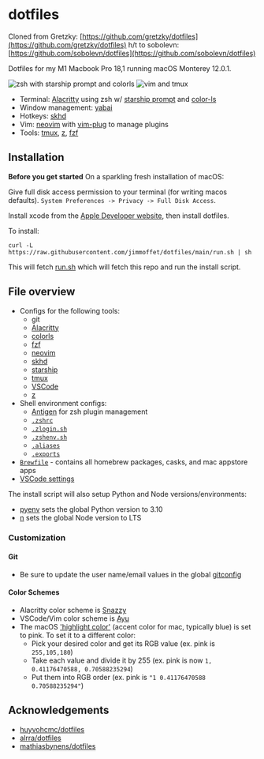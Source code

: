 # dotfiles

Cloned from Gretzky: [https://github.com/gretzky/dotfiles](https://github.com/gretzky/dotfiles)
h/t to sobolevn: [https://github.com/sobolevn/dotfiles](https://github.com/sobolevn/dotfiles)

Dotfiles for my M1 Macbook Pro 18,1 running macOS Monterey 12.0.1.

![zsh with starship prompt and colorls](https://user-images.githubusercontent.com/15176096/71632895-ff0d0980-2bde-11ea-966f-65e5d564361f.png)
![vim and tmux](https://user-images.githubusercontent.com/15176096/71633424-2f09dc00-2be2-11ea-9c15-a4f492b7ea68.png)

- Terminal: [Alacritty](https://github.com/jwilm/alacritty) using zsh w/ [starship prompt](https://starship.rs/) and [color-ls](https://github.com/athityakumar/colorls)
- Window management: [yabai](https://github.com/koekeishiya/yabai)
- Hotkeys: [skhd](https://github.com/koekeishiya/skhd)
- Vim: [neovim](https://neovim.io/) with [vim-plug](https://github.com/junegunn/vim-plug) to manage plugins
- Tools: [tmux](https://github.com/tmux/tmux), [z](https://github.com/rupa/z), [fzf](https://github.com/junegunn/fzf)

## Installation

**Before you get started** On a sparkling fresh installation of macOS:

Give full disk access permission to your terminal (for writing macos defaults). `System Preferences -> Privacy -> Full Disk Access`.

Install xcode from the [Apple Developer website](https://developer.apple.com/download/applications/), then install dotfiles.

To install:

`curl -L https://raw.githubusercontent.com/jimmoffet/dotfiles/main/run.sh | sh`

This will fetch [run.sh](https://raw.githubusercontent.com/jimmoffet/dotfiles/main/run.sh) which will fetch this repo and run the install script.

## File overview

- Configs for the following tools:
  - git
  - [Alacritty](./alacritty)
  - [colorls](./colorls)
  - [fzf](./fzf)
  - [neovim](./nvim)
  - [skhd](./skhd)
  - [starship](./starship)
  - [tmux](./tmux)
  - [VSCode](./vscode)
  - [z](./z)
- Shell environment configs:
  - [Antigen](https://github.com/zsh-users/antigen) for zsh plugin management
  - [`.zshrc`](./zsh/.zshrc)
  - [`.zlogin.sh`](./zsh/.zlogin.sh)
  - [`.zshenv.sh`](./zsh/.zshenv.sh)
  - [`.aliases`](./zsh/.aliases)
  - [`.exports`](./zsh/.exports)
- [`Brewfile`](./Brewfile) - contains all homebrew packages, casks, and mac appstore apps
- [VSCode settings](./vscode/settings.json)

The install script will also setup Python and Node versions/environments:

- [pyenv](https://github.com/pyenv/pyenv) sets the global Python version to 3.10
- [n](https://github.com/tj/n) sets the global Node version to LTS

### Customization

#### Git

- Be sure to update the user name/email values in the global [gitconfig](./git/.gitconfig)

#### Color Schemes

- Alacritty color scheme is [Snazzy](https://github.com/sindresorhus/terminal-snazzy)
- VSCode/Vim color scheme is [Ayu](https://github.com/dempfi/ayu)
- The macOS ['highlight color'](https://github.com/gretzky/dotfiles/blob/main/macos/.macos#L22-L23) (accent color for mac, typically blue) is set to pink. To set it to a different color:
  - Pick your desired color and get its RGB value (ex. pink is `255,105,180`)
  - Take each value and divide it by 255 (ex. pink is now `1, 0.41176470588, 0.70588235294`)
  - Put them into RGB order (ex. pink is `"1 0.41176470588 0.70588235294"`)

## Acknowledgements

- [huyvohcmc/dotfiles](https://github.com/huyvohcmc/dotfiles)
- [alrra/dotfiles](https://github.com/alrra/dotfiles)
- [mathiasbynens/dotfiles](https://github.com/mathiasbynens/dotfiles)
